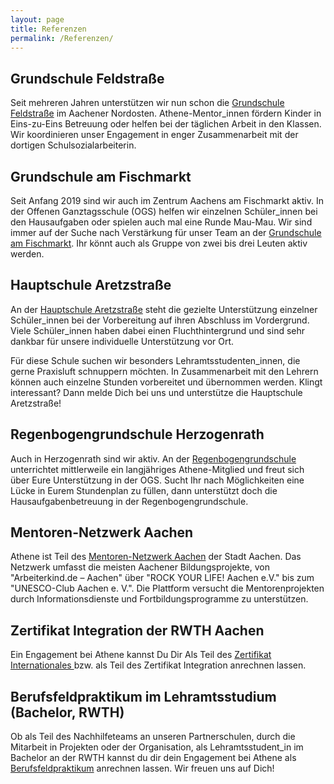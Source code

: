 ```yaml
---
layout: page
title: Referenzen
permalink: /Referenzen/
---
```


## Grundschule Feldstraße
Seit mehreren Jahren unterstützen wir nun schon die <a href="http://kgs-feldstrasse.de/">Grundschule Feldstraße</a> im Aachener Nordosten. Athene-Mentor_innen fördern Kinder in Eins-zu-Eins Betreuung oder helfen bei der täglichen Arbeit in den Klassen. Wir koordinieren unser Engagement in enger Zusammenarbeit mit der dortigen Schulsozialarbeiterin.  

## Grundschule am Fischmarkt
Seit Anfang 2019 sind wir auch im Zentrum Aachens am Fischmarkt aktiv.
In der Offenen Ganztagsschule (OGS) helfen wir einzelnen Schüler_innen bei den Hausaufgaben oder spielen auch mal eine Runde Mau-Mau. Wir sind immer auf der Suche nach Verstärkung für unser Team an der <a href="https://www.schule-fischmarkt.de/">Grundschule am Fischmarkt</a>.
Ihr könnt auch als Gruppe von zwei bis drei Leuten aktiv werden.

## Hauptschule Aretzstraße
An der <a href="https://www.ghs-aretzstrasse.de/">Hauptschule Aretzstraße</a> steht die gezielte Unterstützung einzelner Schüler_innen bei der Vorbereitung auf ihren Abschluss im Vordergrund.
Viele Schüler_innen haben dabei einen Fluchthintergrund und sind sehr dankbar für unsere individuelle Unterstützung vor Ort. 

Für diese Schule suchen wir besonders Lehramtsstudenten_innen, die gerne Praxisluft schnuppern möchten.
In Zusammenarbeit mit den Lehrern können auch einzelne Stunden vorbereitet und übernommen werden.
Klingt interessant?
Dann melde Dich bei uns und unterstütze die Hauptschule Aretzstraße!

## Regenbogengrundschule Herzogenrath
Auch in Herzogenrath sind wir aktiv.
An der <a href="https://regenbogengrundschule.myqnapcloud.com/">Regenbogengrundschule</a> unterrichtet mittlerweile ein langjähriges Athene-Mitglied und freut sich über Eure Unterstützung in der OGS.
Sucht Ihr nach Möglichkeiten eine Lücke in Eurem Stundenplan zu füllen, dann unterstützt doch die Hausaufgabenbetreuung in der Regenbogengrundschule.

## Mentoren-Netzwerk Aachen 
Athene ist Teil des <a href="http://www.aachen.de/DE/stadt_buerger/gesellschaft_soziales/ehrenamt/mentorenprojekte/Flyer_NEU_Mai_2017_Druckversion.pdf">Mentoren-Netzwerk Aachen</a> der Stadt Aachen. Das Netzwerk umfasst die meisten Aachener Bildungsprojekte, von "Arbeiterkind.de – Aachen" über "ROCK YOUR LIFE! Aachen e.V." bis zum "UNESCO-Club Aachen e. V.". Die Plattform versucht die Mentorenprojekten durch Informationsdienste und Fortbildungsprogramme zu unterstützen. 

## Zertifikat Integration der RWTH Aachen
Ein Engagement bei Athene kannst Du Dir Als Teil des <a href="http://www.rwth-aachen.de/cms/root/Studium/Im-Studium/Engagement-Freizeit/Engagement-International/~bqxh/Zertifikat-Internationales/">Zertifikat Internationales </a> bzw. als Teil des Zertifikat Integration anrechnen lassen. 

## Berufsfeldpraktikum im Lehramtsstudium (Bachelor, RWTH)
Ob als Teil des Nachhilfeteams an unseren Partnerschulen, durch die Mitarbeit in Projekten oder der Organisation, als Lehramtsstudent_in im Bachelor an der RWTH kannst du dir dein Engagement bei Athene als <a href="http://www.lbz.rwth-aachen.de/aw/cms/website/themen/LehramtBachelorMaster/LA-BA/~tlw/Berufsfeldpraktikum/?lang=de">Berufsfeldpraktikum</a> anrechnen lassen. Wir freuen uns auf Dich!
